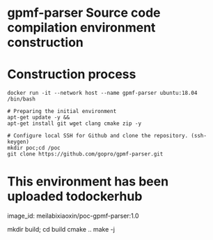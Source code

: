 # gpmf-parser Source code compilation environment construction

# Construction process
```shell
docker run -it --network host --name gpmf-parser ubuntu:18.04 /bin/bash

# Preparing the initial environment
apt-get update -y &&
apt-get install git wget clang cmake zip -y

# Configure local SSH for Github and clone the repository. (ssh-keygen)
mkdir poc;cd /poc
git clone https://github.com/gopro/gpmf-parser.git

```

# This environment has been uploaded todockerhub
image_id: meilabixiaoxin/poc-gpmf-parser:1.0

mkdir build; cd build
cmake ..
make -j